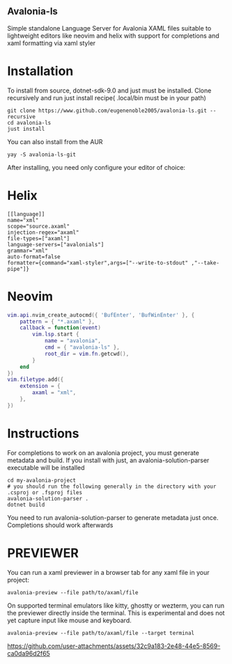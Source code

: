 ## Avalonia-ls
 Simple standalone Language Server for Avalonia XAML files suitable to lightweight editors like neovim and helix with support for completions and xaml formatting via xaml styler

# Installation
To install from source, dotnet-sdk-9.0 and just must be installed. Clone recursively and run just install recipe( .local/bin must be in your path)
```
git clone https://www.github.com/eugenenoble2005/avalonia-ls.git --recursive
cd avalonia-ls
just install
```

You can also install from the AUR
```
yay -S avalonia-ls-git
```

After installing, you need only configure your editor of choice:
# Helix
```shell
[[language]]
name="xml"
scope="source.axaml"
injection-regex="axaml"
file-types=["axaml"]
language-servers=["avalonials"]
grammar="xml"
auto-format=false
formatter={command="xaml-styler",args=["--write-to-stdout" ,"--take-pipe"]}
```

# Neovim
```lua
vim.api.nvim_create_autocmd({ 'BufEnter', 'BufWinEnter' }, {
	pattern = { "*.axaml" },
	callback = function(event)
		vim.lsp.start {
			name = "avalonia",
			cmd = { "avalonia-ls" },
			root_dir = vim.fn.getcwd(),
		}
	end
})
vim.filetype.add({
	extension = {
		axaml = "xml",
	},
})

```

# Instructions
For completions to work on an avalonia project, you must generate metadata and build. If you install with just, an avalonia-solution-parser executable will be installed
```shell
cd my-avalonia-project
# you should run the following generally in the directory with your .csproj or .fsproj files
avalonia-solution-parser .
dotnet build
```
You need to run avalonia-solution-parser to generate metadata just once. Completions should work afterwards

# PREVIEWER
You can run a xaml previewer in a browser tab for any xaml file in your project:
```shell
avalonia-preview --file path/to/axaml/file
```
On supported terminal emulators like kitty, ghostty or wezterm, you can run the previewer directly inside the terminal. This is experimental and does not yet capture input like mouse and keyboard.
```shell
avalonia-preview --file path/to/axaml/file --target terminal
```


https://github.com/user-attachments/assets/32c9a183-2e48-44e5-8569-ca0da96d2f65

